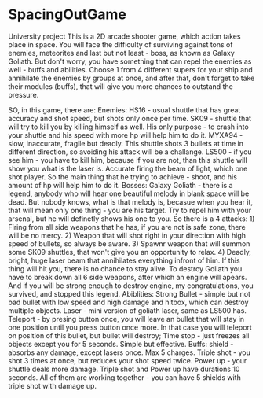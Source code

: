 # SpacingOutGame
University project
This is a 2D arcade shooter game, which action takes place in space. You will face the difficulty of surviving against tons of enemies, meteorites and last but not least - boss, as known as Galaxy Goliath. But don't worry, you have something that can repel the enemies as well - buffs and abilities. Choose 1 from 4 different supers for your ship and annihilate the enemies by groups at once, and after that, don't forget to take their modules (buffs), that will give you more chances to outstand the pressure.

SO, in this game, there are:
Enemies:
    HS16 - usual shuttle that has great accuracy and shot speed, but shots only once per time.
    SK09 - shuttle that will try to kill you by killing himself as well. His only purpose - to crash into your shuttle and his speed with more hp will help him to do it.
    MYXA94 - slow, inaccurate, fragile but deadly. This shuttle shots 3 bullets at time in different direction, so avoiding his attack will be a challange.
    LS500 - if you see him - you have to kill him, because if you are not, than this shuttle will show you what is the laser is. Accurate firing the beam of light, which     one shot player. So the main thing that he trying to achieve - shoot, and his amount of hp will help him to do it.
Bosses:
    Galaxy Goliath - there is a legend, anybody who will hear one beautiful melody in blank space will be dead. But nobody knows, what is that melody is, becasue when       you hear it, that will mean only one thing - you are his target. Try to repel him with your arsenal, but he will definetly shows his one to you. So there is a 4         attacks: 1) Firing from all side weapons that he has, if you are not is safe zone, there will be no mercy. 2) Weapon that will shot right in your direction with high     speed of bullets, so always be aware. 3) Spawnr weapon that will summon some SK09 shuttles, that won't give you an opportunity to relax. 4) Deadly, bright, huge         laser beam that annihilates everything infront of him. If this thing will hit you, there is no chance to stay alive.
    To destroy Goliath you have to break down all 6 side weapons, after which an engine will apears. And if you will be strong enough to destroy engine, my                   congratulations, you survived, and stopped this legend.
Abiblities:
    Strong Bullet - simple but not bad bullet with low speed and high damage and hitbox, which can destroy multiple objects.
    Laser - mini version of goliath laser, same as LS500 has.
    Teleport - by presing button once, you will leave an bullet that will stay in one position until you press button once more. In that case you will teleport on           position of this bullet, but bullet will destroy;
    Time stop - just freezes all objects except you for 5 seconds. Simple but effective.
Buffs: shield - absorbs any damage, except lasers once. Max 5 charges. Triple shot - you shot 3 times at once, but reduces your shot speed twice. Power up - your shuttle deals more damage. Triple shot and Power up have durations 10 seconds. All of them are working together - you can have 5 shields with triple shot with damage up.
